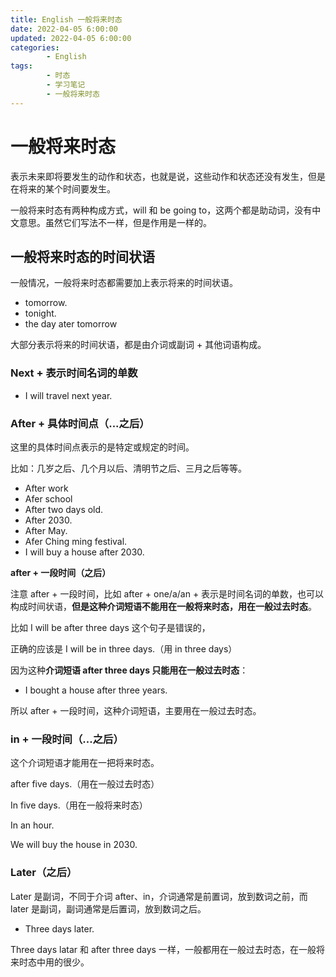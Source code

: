 ```yaml
---
title: English 一般将来时态
date: 2022-04-05 6:00:00
updated: 2022-04-05 6:00:00
categories:
        - English
tags:
        - 时态
        - 学习笔记 
        - 一般将来时态
---
```


# 一般将来时态

表示未来即将要发生的动作和状态，也就是说，这些动作和状态还没有发生，但是在将来的某个时间要发生。

一般将来时态有两种构成方式，will 和 be going to，这两个都是助动词，没有中文意思。虽然它们写法不一样，但是作用是一样的。

## 一般将来时态的时间状语

一般情况，一般将来时态都需要加上表示将来的时间状语。

- tomorrow. 
- tonight.
- the day ater tomorrow

大部分表示将来的时间状语，都是由介词或副词 + 其他词语构成。

### Next + 表示时间名词的单数

- I will travel next year.

### After + 具体时间点（...之后）

这里的具体时间点表示的是特定或规定的时间。

比如：几岁之后、几个月以后、清明节之后、三月之后等等。

- After work
- Afer school
- After two days old.
- After 2030.
- After May.
- Afer Ching ming festival.
- I will buy a house after 2030.

**after + 一段时间（之后）**

注意 after + 一段时间，比如 after + one/a/an + 表示是时间名词的单数，也可以构成时间状语，**但是这种介词短语不能用在一般将来时态，用在一般过去时态**。

比如 I will be after three days 这个句子是错误的，

正确的应该是 I will be in three days.（用 in three days）

因为这种**介词短语 after three days 只能用在一般过去时态**：

- I bought a house after three years.

所以 after + 一段时间，这种介词短语，主要用在一般过去时态。

### in + 一段时间（...之后）

这个介词短语才能用在一把将来时态。

after five days.（用在一般过去时态）

In five days.（用在一般将来时态）

In an hour.

We will buy the house in 2030.

### Later（之后）

Later 是副词，不同于介词 after、in，介词通常是前置词，放到数词之前，而 later 是副词，副词通常是后置词，放到数词之后。

- Three days later.

Three  days latar 和 after three days  一样，一般都用在一般过去时态，在一般将来时态中用的很少。